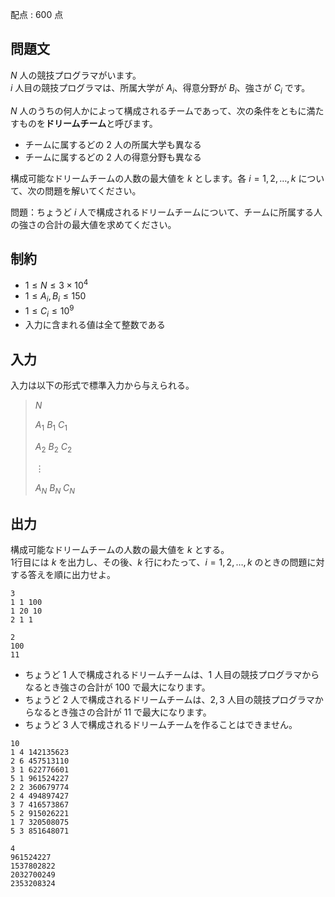 配点 : $600$ 点

## 問題文

$N$ 人の競技プログラマがいます。<br>
$i$ 人目の競技プログラマは、所属大学が $A_i$、得意分野が $B_i$、強さが $C_i$ です。

$N$ 人のうちの何人かによって構成されるチームであって、次の条件をともに満たすものを**ドリームチーム**と呼びます。

- チームに属するどの $2$ 人の所属大学も異なる
- チームに属するどの $2$ 人の得意分野も異なる

構成可能なドリームチームの人数の最大値を $k$ とします。各 $i=1,2,\ldots,k$ について、次の問題を解いてください。

問題：ちょうど $i$ 人で構成されるドリームチームについて、チームに所属する人の強さの合計の最大値を求めてください。

## 制約

- $1 \leq N \leq 3\times 10^4$
- $1 \leq A_i,B_i \leq 150$
- $1 \leq C_i \leq 10^9$
- 入力に含まれる値は全て整数である

## 入力

入力は以下の形式で標準入力から与えられる。

> $N$
> 
> $A_1$ $B_1$ $C_1$
> 
> $A_2$ $B_2$ $C_2$
> 
> $\vdots$
> 
> $A_N$ $B_N$ $C_N$

## 出力

構成可能なドリームチームの人数の最大値を $k$ とする。<br>
1行目には $k$ を出力し、その後、$k$ 行にわたって、$i=1,2,\ldots,k$ のときの問題に対する答えを順に出力せよ。

```input1
3
1 1 100
1 20 10
2 1 1
```

```output1
2
100
11
```

- ちょうど $1$ 人で構成されるドリームチームは、$1$ 人目の競技プログラマからなるとき強さの合計が $100$ で最大になります。
- ちょうど $2$ 人で構成されるドリームチームは、$2,3$ 人目の競技プログラマからなるとき強さの合計が $11$ で最大になります。
- ちょうど $3$ 人で構成されるドリームチームを作ることはできません。

```input2
10
1 4 142135623
2 6 457513110
3 1 622776601
5 1 961524227
2 2 360679774
2 4 494897427
3 7 416573867
5 2 915026221
1 7 320508075
5 3 851648071
```

```output2
4
961524227
1537802822
2032700249
2353208324
```